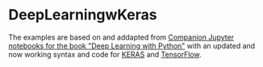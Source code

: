 # DeepLearningwKeras
The examples are based on and addapted from [Companion Jupyter notebooks for the book "Deep Learning with Python"](https://github.com/fchollet/deep-learning-with-python-notebooks) with an updated and now working syntax and code for [KERAS](https://github.com/keras-team/keras) and [TensorFlow](https://github.com/tensorflow/tensorflow).
